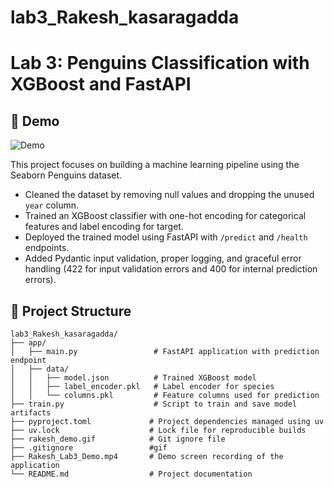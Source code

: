 # lab3_Rakesh_kasaragadda
# Lab 3: Penguins Classification with XGBoost and FastAPI

## 🎥 Demo

![Demo](rakesh_demo.gif)

This project focuses on building a machine learning pipeline using the Seaborn Penguins dataset. 

- Cleaned the dataset by removing null values and dropping the unused `year` column.
- Trained an XGBoost classifier with one-hot encoding for categorical features and label encoding for target.
- Deployed the trained model using FastAPI with `/predict` and `/health` endpoints.
- Added Pydantic input validation, proper logging, and graceful error handling (422 for input validation errors and 400 for internal prediction errors).

## 📁 Project Structure

```
lab3_Rakesh_kasaragadda/
├── app/
│   ├── main.py                 # FastAPI application with prediction endpoint
│   ├── data/
│   │   ├── model.json          # Trained XGBoost model
│   │   ├── label_encoder.pkl   # Label encoder for species
│   │   └── columns.pkl         # Feature columns used for prediction
├── train.py                    # Script to train and save model artifacts
├── pyproject.toml             # Project dependencies managed using uv
├── uv.lock                    # Lock file for reproducible builds
├── rakesh_demo.gif            # Git ignore file
├── .gitignore                 #gif
├── Rakesh_Lab3_Demo.mp4       # Demo screen recording of the application
└── README.md                  # Project documentation
```
